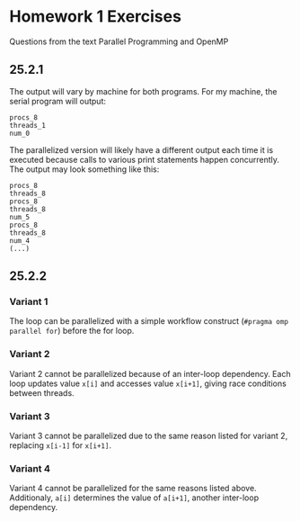 # Homework 1 Exercises 

Questions from the text Parallel Programming and OpenMP

## 25.2.1

The output will vary by machine for both programs. For my machine, the serial 
program will output:

```
procs_8
threads_1
num_0
```

The parallelized version will likely have a different output each time it is 
executed because calls to various print statements happen concurrently. The 
output may look something like this:

```
procs_8
threads_8
procs_8
threads_8
num_5
procs_8
threads_8
num_4
(...)
```


## 25.2.2

### Variant 1

The loop can be parallelized with a simple workflow construct 
(`#pragma omp parallel for`) before the for loop.

### Variant 2

Variant 2 cannot be parallelized because of an inter-loop dependency. Each loop 
updates value `x[i]` and accesses value `x[i+1]`, giving race conditions
between threads.

### Variant 3

Variant 3 cannot be parallelized due to the same reason listed for variant 2,
replacing `x[i-1]` for `x[i+1]`.

### Variant 4

Variant 4 cannot be parallelized for the same reasons listed above. Additionaly,
`a[i]` determines the value of `a[i+1]`, another inter-loop dependency.

